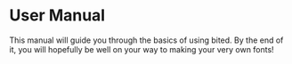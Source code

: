 # User Manual

This manual will guide you through the basics of using bited. By the end of it,
you will hopefully be well on your way to making your very own fonts!
